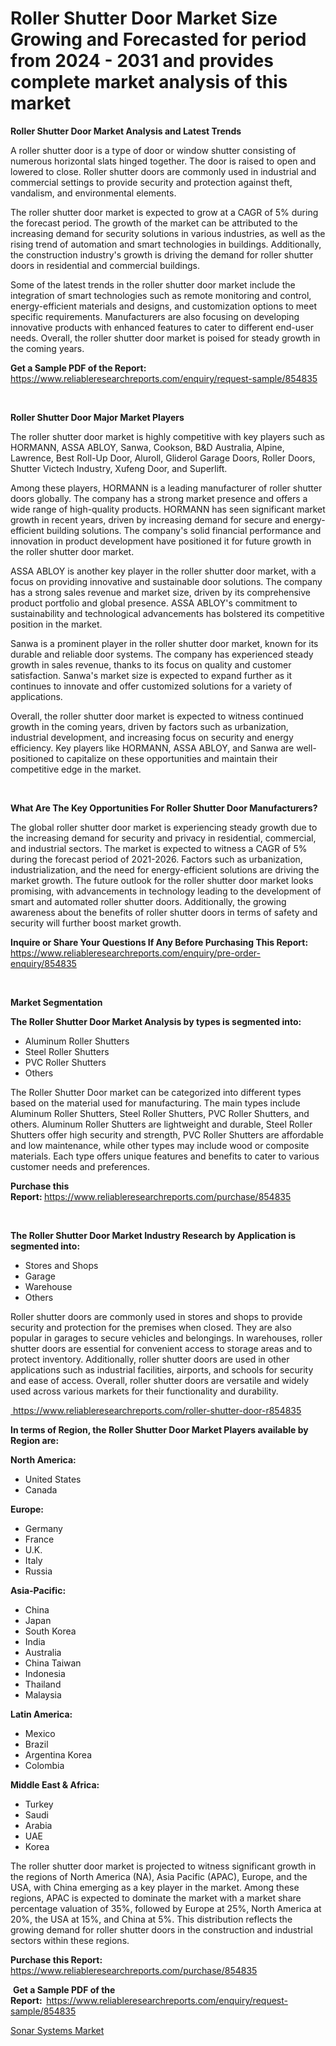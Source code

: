 <p><h1>Roller Shutter Door Market Size Growing and Forecasted for period from 2024 - 2031 and provides complete market analysis of this market</h1></p><p><strong>Roller Shutter Door Market Analysis and Latest Trends</strong></p>
<p><p>A roller shutter door is a type of door or window shutter consisting of numerous horizontal slats hinged together. The door is raised to open and lowered to close. Roller shutter doors are commonly used in industrial and commercial settings to provide security and protection against theft, vandalism, and environmental elements.</p><p>The roller shutter door market is expected to grow at a CAGR of 5% during the forecast period. The growth of the market can be attributed to the increasing demand for security solutions in various industries, as well as the rising trend of automation and smart technologies in buildings. Additionally, the construction industry's growth is driving the demand for roller shutter doors in residential and commercial buildings.</p><p>Some of the latest trends in the roller shutter door market include the integration of smart technologies such as remote monitoring and control, energy-efficient materials and designs, and customization options to meet specific requirements. Manufacturers are also focusing on developing innovative products with enhanced features to cater to different end-user needs. Overall, the roller shutter door market is poised for steady growth in the coming years.</p></p>
<p><strong>Get a Sample PDF of the Report:&nbsp;</strong> <a href="https://www.reliableresearchreports.com/enquiry/request-sample/854835">https://www.reliableresearchreports.com/enquiry/request-sample/854835</a></p>
<p>&nbsp;</p>
<p><strong>Roller Shutter Door Major Market Players</strong></p>
<p><p>The roller shutter door market is highly competitive with key players such as HORMANN, ASSA ABLOY, Sanwa, Cookson, B&D Australia, Alpine, Lawrence, Best Roll-Up Door, Aluroll, Gliderol Garage Doors, Roller Doors, Shutter Victech Industry, Xufeng Door, and Superlift. </p><p>Among these players, HORMANN is a leading manufacturer of roller shutter doors globally. The company has a strong market presence and offers a wide range of high-quality products. HORMANN has seen significant market growth in recent years, driven by increasing demand for secure and energy-efficient building solutions. The company's solid financial performance and innovation in product development have positioned it for future growth in the roller shutter door market.</p><p>ASSA ABLOY is another key player in the roller shutter door market, with a focus on providing innovative and sustainable door solutions. The company has a strong sales revenue and market size, driven by its comprehensive product portfolio and global presence. ASSA ABLOY's commitment to sustainability and technological advancements has bolstered its competitive position in the market.</p><p>Sanwa is a prominent player in the roller shutter door market, known for its durable and reliable door systems. The company has experienced steady growth in sales revenue, thanks to its focus on quality and customer satisfaction. Sanwa's market size is expected to expand further as it continues to innovate and offer customized solutions for a variety of applications.</p><p>Overall, the roller shutter door market is expected to witness continued growth in the coming years, driven by factors such as urbanization, industrial development, and increasing focus on security and energy efficiency. Key players like HORMANN, ASSA ABLOY, and Sanwa are well-positioned to capitalize on these opportunities and maintain their competitive edge in the market.</p></p>
<p>&nbsp;</p>
<p><strong>What Are The Key Opportunities For Roller Shutter Door Manufacturers?</strong></p>
<p><p>The global roller shutter door market is experiencing steady growth due to the increasing demand for security and privacy in residential, commercial, and industrial sectors. The market is expected to witness a CAGR of 5% during the forecast period of 2021-2026. Factors such as urbanization, industrialization, and the need for energy-efficient solutions are driving the market growth. The future outlook for the roller shutter door market looks promising, with advancements in technology leading to the development of smart and automated roller shutter doors. Additionally, the growing awareness about the benefits of roller shutter doors in terms of safety and security will further boost market growth.</p></p>
<p><strong>Inquire or Share Your Questions If Any Before Purchasing This Report:</strong> <a href="https://www.reliableresearchreports.com/enquiry/pre-order-enquiry/854835">https://www.reliableresearchreports.com/enquiry/pre-order-enquiry/854835</a></p>
<p>&nbsp;</p>
<p><strong>Market Segmentation</strong></p>
<p><strong>The Roller Shutter Door Market Analysis by types is segmented into:</strong></p>
<p><ul><li>Aluminum Roller Shutters</li><li>Steel Roller Shutters</li><li>PVC Roller Shutters</li><li>Others</li></ul></p>
<p><p>The Roller Shutter Door market can be categorized into different types based on the material used for manufacturing. The main types include Aluminum Roller Shutters, Steel Roller Shutters, PVC Roller Shutters, and others. Aluminum Roller Shutters are lightweight and durable, Steel Roller Shutters offer high security and strength, PVC Roller Shutters are affordable and low maintenance, while other types may include wood or composite materials. Each type offers unique features and benefits to cater to various customer needs and preferences.</p></p>
<p><strong>Purchase this Report:&nbsp;</strong><a href="https://www.reliableresearchreports.com/purchase/854835">https://www.reliableresearchreports.com/purchase/854835</a></p>
<p>&nbsp;</p>
<p><strong>The Roller Shutter Door Market Industry Research by Application is segmented into:</strong></p>
<p><ul><li>Stores and Shops</li><li>Garage</li><li>Warehouse</li><li>Others</li></ul></p>
<p><p>Roller shutter doors are commonly used in stores and shops to provide security and protection for the premises when closed. They are also popular in garages to secure vehicles and belongings. In warehouses, roller shutter doors are essential for convenient access to storage areas and to protect inventory. Additionally, roller shutter doors are used in other applications such as industrial facilities, airports, and schools for security and ease of access. Overall, roller shutter doors are versatile and widely used across various markets for their functionality and durability.</p></p>
<p><a href="https://www.reliableresearchreports.com/roller-shutter-door-r854835">&nbsp;https://www.reliableresearchreports.com/roller-shutter-door-r854835</a></p>
<p><strong>In terms of Region, the Roller Shutter Door Market Players available by Region are:</strong></p>
<p>
    <p> <strong> North America: </strong>
        <ul>
            <li>United States</li>
            <li>Canada</li>
        </ul>
        </p> 
    <p> <strong> Europe: </strong>
        <ul>
            <li>Germany</li>
            <li>France</li>
            <li>U.K.</li>
            <li>Italy</li>
            <li>Russia</li>
        </ul>
        </p> 
    <p> <strong> Asia-Pacific: </strong>
        <ul>
            <li>China</li>
            <li>Japan</li>
            <li>South Korea</li>
            <li>India</li>
            <li>Australia</li>
            <li>China Taiwan</li>
            <li>Indonesia</li>
            <li>Thailand</li>
            <li>Malaysia</li>
        </ul>
        </p> 
    <p> <strong> Latin America: </strong>
        <ul>
            <li>Mexico</li>
            <li>Brazil</li>
            <li>Argentina Korea</li>
            <li>Colombia</li>
        </ul>
        </p> 
    <p> <strong> Middle East & Africa: </strong>
        <ul>
            <li>Turkey</li>
            <li>Saudi</li>
            <li>Arabia</li>
            <li>UAE</li>
            <li>Korea</li>
        </ul>
    </p>
    </p>
<p><p>The roller shutter door market is projected to witness significant growth in the regions of North America (NA), Asia Pacific (APAC), Europe, and the USA, with China emerging as a key player in the market. Among these regions, APAC is expected to dominate the market with a market share percentage valuation of 35%, followed by Europe at 25%, North America at 20%, the USA at 15%, and China at 5%. This distribution reflects the growing demand for roller shutter doors in the construction and industrial sectors within these regions.</p></p>
<p><strong>Purchase this Report: </strong><a href="https://www.reliableresearchreports.com/purchase/854835">https://www.reliableresearchreports.com/purchase/854835</a></p>
<p>&nbsp;<strong>Get a Sample PDF of the Report:&nbsp;&nbsp;</strong><a href="https://www.reliableresearchreports.com/enquiry/request-sample/854835">https://www.reliableresearchreports.com/enquiry/request-sample/854835</a></p>
<p><strong></strong></p>
<p><p><a href="https://github.com/RickHolmes3/Market-Research-Report-List-4/blob/main/sonar-systems-market.md">Sonar Systems Market</a></p></p>
